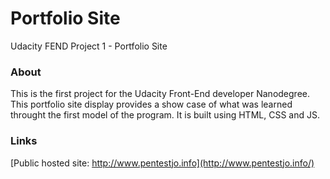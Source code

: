 # Portfolio Site
Udacity FEND Project 1 - Portfolio Site

### About
This is the first project for the Udacity Front-End developer Nanodegree. This portfolio site display provides a show case of what was learned throught the first model of the program. It is built using HTML, CSS and JS.

### Links

[Public hosted site: http://www.pentestjo.info](http://www.pentestjo.info/)
